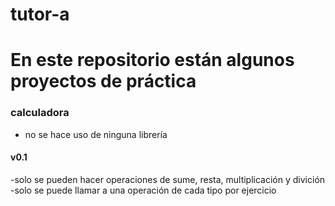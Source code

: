 # tutor-a
# En este repositorio están algunos proyectos de práctica 

### calculadora 

- no se hace uso de ninguna librería
#### v0.1
-solo se pueden hacer operaciones de sume, resta, multiplicación y divición
-solo se puede llamar a una operación de cada tipo por ejercicio
